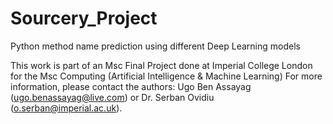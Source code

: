 # Sourcery_Project
Python method name prediction using different Deep Learning models

This work is part of an Msc Final Project done at Imperial College London for the Msc Computing (Artificial Intelligence & Machine Learning) 
For more information, please contact the authors: Ugo Ben Assayag (ugo.benassayag@live.com) or Dr. Serban Ovidiu (o.serban@imperial.ac.uk).
